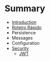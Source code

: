 # Summary

* [Introduction](README.md)
* [Roteiro Rápido](roteiro_rapido.md)
* Persistence
* Messages
* Configuration
* [Security](security.md)
   * [JWT](jwt.md)

